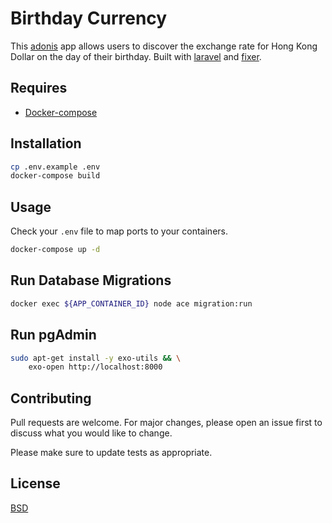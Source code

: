 # Birthday Currency

This [adonis](https://adonisjs.com/) app allows users to discover the exchange rate for Hong Kong Dollar on the day of their birthday. Built with [laravel](https://www.laravel.com) and [fixer](https://fixer.io/).

## Requires

- [Docker-compose](https://docs.docker.com/compose/install/)

## Installation

```bash
cp .env.example .env
docker-compose build
```

## Usage

Check your `.env` file to map ports to your containers.

```bash
docker-compose up -d
```

## Run Database Migrations

```bash
docker exec ${APP_CONTAINER_ID} node ace migration:run
```

## Run pgAdmin

```bash
sudo apt-get install -y exo-utils && \
    exo-open http://localhost:8000
```

## Contributing
Pull requests are welcome. For major changes, please open an issue first to discuss what you would like to change.

Please make sure to update tests as appropriate.

## License
[BSD](https://opensource.org/licenses/BSD-3-Clause)